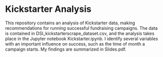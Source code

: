 # Kickstarter Analysis

This repository contains an analysis of Kickstarter data, making recommendations for running successful fundraising campaigns.  The data is contained in DSI_kickstarterscrape_dataset.csv, and the analysis takes place in the Jupyter notebook Kickstarter.ipynb.  I identify several variables with an important influence on success, such as the time of month a campaign starts.  My findings are summarized in Slides.pdf.
